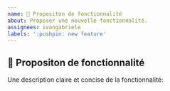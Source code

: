 ```yaml
---
name: 🚀 Propositon de fonctionnalité
about: Proposer une nouvelle fonctionnalité.
assignees: ivangabriele
labels: ':pushpin: new feature'
---
```


## 🚀 Propositon de fonctionnalité

Une description claire et concise de la fonctionnalité:


